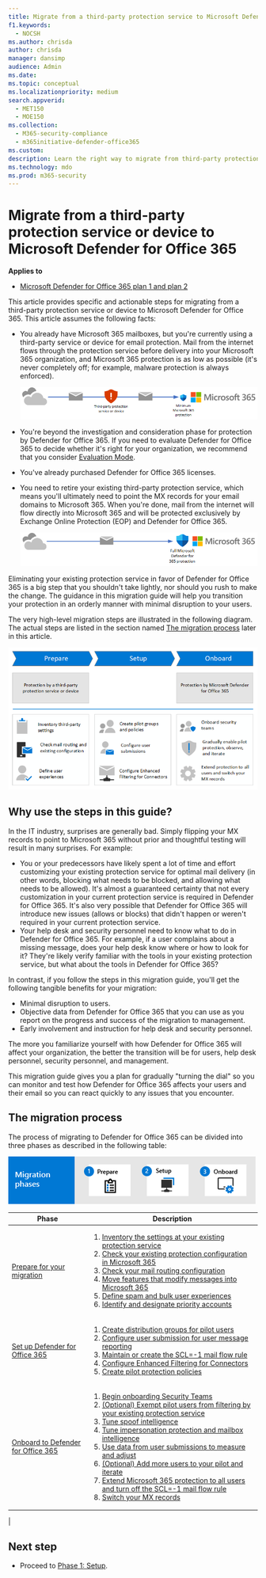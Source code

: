 ```yaml
---
title: Migrate from a third-party protection service to Microsoft Defender for Office 365
f1.keywords:
  - NOCSH
ms.author: chrisda
author: chrisda
manager: dansimp
audience: Admin
ms.date:
ms.topic: conceptual
ms.localizationpriority: medium
search.appverid:
  - MET150
  - MOE150
ms.collection:
  - M365-security-compliance
  - m365initiative-defender-office365
ms.custom:
description: Learn the right way to migrate from third-party protection services or devices like Google Postini, the Barracuda Spam and Virus Firewall, or Cisco IronPort to Microsoft Defender for Office 365 protection.
ms.technology: mdo
ms.prod: m365-security
---
```


# Migrate from a third-party protection service or device to Microsoft Defender for Office 365

**Applies to**
- [Microsoft Defender for Office 365 plan 1 and plan 2](defender-for-office-365.md)

This article provides specific and actionable steps for migrating from a third-party protection service or device to Microsoft Defender for Office 365. This article assumes the following facts:

- You already have Microsoft 365 mailboxes, but you're currently using a third-party service or device for email protection. Mail from the internet flows through the protection service before delivery into your Microsoft 365 organization, and Microsoft 365 protection is as low as possible (it's never completely off; for example, malware protection is always enforced).

  ![Mail flows from the internet through the third-party protection service or device before delivery into Microsoft 365.](../../media/mdo-migration-before.png)

- You're beyond the investigation and consideration phase for protection by Defender for Office 365. If you need to evaluate Defender for Office 365 to decide whether it's right for your organization, we recommend that you consider [Evaluation Mode](office-365-evaluation.md).

- You've already purchased Defender for Office 365 licenses.

- You need to retire your existing third-party protection service, which means you'll ultimately need to point the MX records for your email domains to Microsoft 365. When you're done, mail from the internet will flow directly into Microsoft 365 and will be protected exclusively by Exchange Online Protection (EOP) and Defender for Office 365.

  ![Your existing protection service or devices is eliminated, so mail flows from the internet into Microsoft 365, with full protection from Microsoft Defender for Office 365.](../../media/mdo-migration-after.png)

Eliminating your existing protection service in favor of Defender for Office 365 is a big step that you shouldn't take lightly, nor should you rush to make the change. The guidance in this migration guide will help you transition your protection in an orderly manner with minimal disruption to your users.

The very high-level migration steps are illustrated in the following diagram. The actual steps are listed in the section named [The migration process](#the-migration-process) later in this article.

![Migrate from a third-party protection solution or device to Defender for Office 365.](../../media/mdo-migration-overview.png)

## Why use the steps in this guide?

In the IT industry, surprises are generally bad. Simply flipping your MX records to point to Microsoft 365 without prior and thoughtful testing will result in many surprises. For example:

- You or your predecessors have likely spent a lot of time and effort customizing your existing protection service for optimal mail delivery (in other words, blocking what needs to be blocked, and allowing what needs to be allowed). It's almost a guaranteed certainty that not every customization in your current protection service is required in Defender for Office 365. It's also very possible that Defender for Office 365 will introduce new issues (allows or blocks) that didn't happen or weren't required in your current protection service.
- Your help desk and security personnel need to know what to do in Defender for Office 365. For example, if a user complains about a missing message, does your help desk know where or how to look for it? They're likely verify familiar with the tools in your existing protection service, but what about the tools in Defender for Office 365?

In contrast, if you follow the steps in this migration guide, you'll get the following tangible benefits for your migration:

- Minimal disruption to users.
- Objective data from Defender for Office 365 that you can use as you report on the progress and success of the migration to management.
- Early involvement and instruction for help desk and security personnel.

The more you familiarize yourself with how Defender for Office 365 will affect your organization, the better the transition will be for users, help desk personnel, security personnel, and management.

This migration guide gives you a plan for gradually "turning the dial" so you can monitor and test how Defender for Office 365 affects your users and their email so you can react quickly to any issues that you encounter.

## The migration process

The process of migrating to Defender for Office 365 can be divided into three phases as described in the following table:

![The process for migrating to Defender for Office 365.](../../media/phase-diagrams/migration-phases.png)

<p>

|Phase|Description|
|---|---|
|[Prepare for your migration](migrate-to-defender-for-office-365-prepare.md)|<ol><li>[Inventory the settings at your existing protection service](migrate-to-defender-for-office-365-prepare.md#inventory-the-settings-at-your-existing-protection-service)</li><li>[Check your existing protection configuration in Microsoft 365](migrate-to-defender-for-office-365-prepare.md#check-your-existing-protection-configuration-in-microsoft-365)</li><li>[Check your mail routing configuration](migrate-to-defender-for-office-365-prepare.md#check-your-mail-routing-configuration)</li><li>[Move features that modify messages into Microsoft 365](migrate-to-defender-for-office-365-prepare.md#move-features-that-modify-messages-into-microsoft-365)</li><li>[Define spam and bulk user experiences](migrate-to-defender-for-office-365-prepare.md#define-spam-and-bulk-user-experiences)</li><li>[Identify and designate priority accounts](migrate-to-defender-for-office-365-prepare.md#identify-and-designate-priority-accounts)</li></ol>|
|[Set up Defender for Office 365](migrate-to-defender-for-office-365-setup.md)|<ol><li>[Create distribution groups for pilot users](migrate-to-defender-for-office-365-setup.md#step-1-create-distribution-groups-for-pilot-users)</li><li>[Configure user submission for user message reporting](migrate-to-defender-for-office-365-setup.md#step-2-configure-user-submission-for-user-message-reporting)</li><li>[Maintain or create the SCL=-1 mail flow rule](migrate-to-defender-for-office-365-setup.md#step-3-maintain-or-create-the-scl-1-mail-flow-rule)</li><li>[Configure Enhanced Filtering for Connectors](migrate-to-defender-for-office-365-setup.md#step-4-configure-enhanced-filtering-for-connectors)</li><li>[Create pilot protection policies](migrate-to-defender-for-office-365-setup.md#step-5-create-pilot-protection-policies)</li></ol>|
|[Onboard to Defender for Office 365](migrate-to-defender-for-office-365-onboard.md)|<ol><li>[Begin onboarding Security Teams](migrate-to-defender-for-office-365-onboard.md#step-1-begin-onboarding-security-teams)</li><li>[(Optional) Exempt pilot users from filtering by your existing protection service](migrate-to-defender-for-office-365-onboard.md#step-2-optional-exempt-pilot-users-from-filtering-by-your-existing-protection-service)</li><li>[Tune spoof intelligence](migrate-to-defender-for-office-365-onboard.md#step-3-tune-spoof-intelligence)</li><li>[Tune impersonation protection and mailbox intelligence](migrate-to-defender-for-office-365-onboard.md#step-4-tune-impersonation-protection-and-mailbox-intelligence)</li><li>[Use data from user submissions to measure and adjust](migrate-to-defender-for-office-365-onboard.md#step-5-use-data-from-user-submissions-to-measure-and-adjust)</li><li>[(Optional) Add more users to your pilot and iterate](migrate-to-defender-for-office-365-onboard.md#step-6-optional-add-more-users-to-your-pilot-and-iterate)</li><li>[Extend Microsoft 365 protection to all users and turn off the SCL=-1 mail flow rule](migrate-to-defender-for-office-365-onboard.md#step-7-extend-microsoft-365-protection-to-all-users-and-turn-off-the-scl-1-mail-flow-rule)</li><li>[Switch your MX records](migrate-to-defender-for-office-365-onboard.md#step-8-switch-your-mx-records)</li></ol>|
|

## Next step

- Proceed to [Phase 1: Setup](migrate-to-defender-for-office-365-prepare.md).
